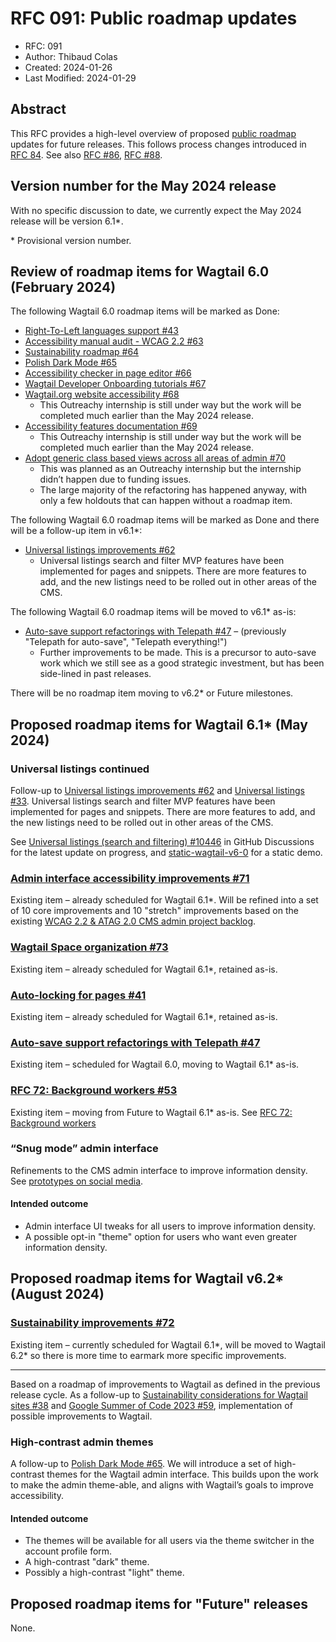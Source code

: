 # RFC 091: Public roadmap updates

- RFC: 091
- Author: Thibaud Colas
- Created: 2024-01-26
- Last Modified: 2024-01-29

## Abstract

This RFC provides a high-level overview of proposed [public roadmap](https://github.com/wagtail/roadmap) updates for future releases. This follows process changes introduced in [RFC 84](https://github.com/wagtail/rfcs/pull/84). See also [RFC #86](086-roadmap-updates.md), [RFC #88](088-roadmap-updates.md).

## Version number for the May 2024 release

With no specific discussion to date, we currently expect the May 2024 release will be version 6.1\*.

\* Provisional version number.

## Review of roadmap items for Wagtail 6.0 (February 2024)

The following Wagtail 6.0 roadmap items will be marked as Done:

- [Right-To-Left languages support #43](https://github.com/wagtail/roadmap/issues/43)
- [Accessibility manual audit - WCAG 2.2 #63](https://github.com/wagtail/roadmap/issues/63)
- [Sustainability roadmap #64](https://github.com/wagtail/roadmap/issues/64)
- [Polish Dark Mode #65](https://github.com/wagtail/roadmap/issues/65)
- [Accessibility checker in page editor #66](https://github.com/wagtail/roadmap/issues/66)
- [Wagtail Developer Onboarding tutorials #67](https://github.com/wagtail/roadmap/issues/67)
- [Wagtail.org website accessibility #68](https://github.com/wagtail/roadmap/issues/68)
  - This Outreachy internship is still under way but the work will be completed much earlier than the May 2024 release.
- [Accessibility features documentation #69](https://github.com/wagtail/roadmap/issues/69)
  - This Outreachy internship is still under way but the work will be completed much earlier than the May 2024 release.
- [Adopt generic class based views across all areas of admin #70](https://github.com/wagtail/roadmap/issues/70)
  - This was planned as an Outreachy internship but the internship didn’t happen due to funding issues.
  - The large majority of the refactoring has happened anyway, with only a few holdouts that can happen without a roadmap item.

The following Wagtail 6.0 roadmap items will be marked as Done and there will be a follow-up item in v6.1\*:

- [Universal listings improvements #62](https://github.com/wagtail/roadmap/issues/62)
  - Universal listings search and filter MVP features have been implemented for pages and snippets. There are more features to add, and the new listings need to be rolled out in other areas of the CMS.

The following Wagtail 6.0 roadmap items will be moved to v6.1\* as-is:

- [Auto-save support refactorings with Telepath #47](https://github.com/wagtail/roadmap/issues/47) – (previously "Telepath for auto-save", "Telepath everything!")
  - Further improvements to be made. This is a precursor to auto-save work which we still see as a good strategic investment, but has been side-lined in past releases.

There will be no roadmap item moving to v6.2\* or Future milestones.

## Proposed roadmap items for Wagtail 6.1\* (May 2024)

### Universal listings continued

Follow-up to [Universal listings improvements #62](https://github.com/wagtail/roadmap/issues/62) and [Universal listings #33](https://github.com/wagtail/roadmap/issues/33). Universal listings search and filter MVP features have been implemented for pages and snippets. There are more features to add, and the new listings need to be rolled out in other areas of the CMS.

See [Universal listings (search and filtering) #10446](https://github.com/wagtail/wagtail/discussions/10446#discussioncomment-7302866) in GitHub Discussions for the latest update on progress, and [static-wagtail-v6-0](https://static-wagtail-v6-0.netlify.app/admin/pages/60/) for a static demo.

### [Admin interface accessibility improvements #71](https://github.com/wagtail/roadmap/issues/71)

Existing item – already scheduled for Wagtail 6.1\*. Will be refined into a set of 10 core improvements and 10 "stretch" improvements based on the existing [WCAG 2.2 & ATAG 2.0 CMS admin project backlog](https://github.com/orgs/wagtail/projects/9?query=is%3Aopen+sort%3Aupdated-desc).

### [Wagtail Space organization #73](https://github.com/wagtail/roadmap/issues/73)

Existing item – already scheduled for Wagtail 6.1\*, retained as-is.

### [Auto-locking for pages #41](https://github.com/wagtail/roadmap/issues/41)

Existing item – already scheduled for Wagtail 6.1\*, retained as-is.

### [Auto-save support refactorings with Telepath #47](https://github.com/wagtail/roadmap/issues/47)

Existing item – scheduled for Wagtail 6.0, moving to Wagtail 6.1\* as-is.

### [RFC 72: Background workers #53](https://github.com/wagtail/roadmap/issues/53)

Existing item – moving from Future to Wagtail 6.1\* as-is. See [RFC 72: Background workers](https://github.com/wagtail/rfcs/pull/72)

### “Snug mode” admin interface

Refinements to the CMS admin interface to improve information density. See [prototypes on social media](https://twitter.com/WagtailCMS/status/1731969035661643930).

#### Intended outcome

- Admin interface UI tweaks for all users to improve information density.
- A possible opt-in "theme" option for users who want even greater information density.

## Proposed roadmap items for Wagtail v6.2\* (August 2024)

### [Sustainability improvements #72](https://github.com/wagtail/roadmap/issues/72)

Existing item – currently scheduled for Wagtail 6.1\*, will be moved to Wagtail 6.2\* so there is more time to earmark more specific improvements.

---

Based on a roadmap of improvements to Wagtail as defined in the previous release cycle. As a follow-up to [Sustainability considerations for Wagtail sites #38](https://github.com/wagtail/roadmap/issues/38) and [Google Summer of Code 2023 #59](https://github.com/wagtail/roadmap/issues/59), implementation of possible improvements to Wagtail.

### High-contrast admin themes

A follow-up to [Polish Dark Mode #65](https://github.com/wagtail/roadmap/issues/65). We will introduce a set of high-contrast themes for the Wagtail admin interface. This builds upon the work to make the admin theme-able, and aligns with Wagtail’s goals to improve accessibility.

#### Intended outcome

- The themes will be available for all users via the theme switcher in the account profile form.
- A high-contrast "dark" theme.
- Possibly a high-contrast "light" theme.

## Proposed roadmap items for "Future" releases

None.

